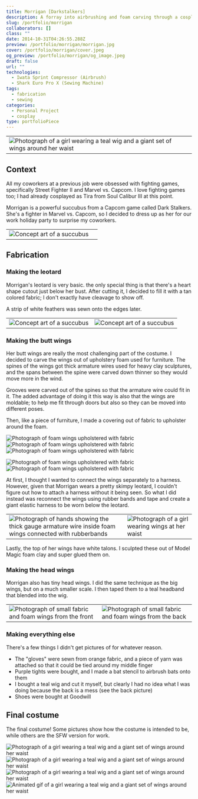 ```yaml
---
title: Morrigan [Darkstalkers]
description: A forray into airbrushing and foam carving through a cosplay of the popular and sexy Darkstalkers character.
slug: /portfolio/morrigan
collaborators: []
class: ""
date: 2014-10-31T04:26:55.288Z
preview: /portfolio/morrigan/morrigan.jpg
cover: /portfolio/morrigan/cover.jpeg
og_preview: /portfolio/morrigan/og_image.jpeg
draft: false
url: ""
technologies:
  - Iwata Sprint Compressor (Airbrush)
  - Shark Euro Pro X (Sewing Machine)
tags:
  - fabrication
  - sewing
categories:
  - Personal Project
  - cosplay
type: portfolioPiece
---
```


| |
| -- |
| ![Photograph of a girl wearing a teal wig and a giant set of wings around her waist](/portfolio/morrigan/morrigan.jpg) |

## Context
All my coworkers at a previous job were obsessed with fighting games, specifically Street Fighter II and Marvel vs. Capcom. I love fighting games too; I had already cosplayed as Tira from Soul Calibur III at this point.

Morrigan is a powerful succubus from a Capcom game called Dark Stalkers. She's a fighter in Marvel vs. Capcom, so I decided to dress up as her for our work holiday party to surprise my coworkers.

| | |
| -- | --- |
| ![Concept art of a succubus](/portfolio/morrigan/conceptart.jpeg) | |

## Fabrication

### Making the leotard
Morrigan's leotard is very basic. the only special thing is that there's a heart shape cutout just below her bust. After cutting it, I decided to fill it with a tan colored fabric; I don't exactly have cleavage to show off.

A strip of white feathers was sewn onto the edges later.

| | |
| --  | -- |
| ![Concept art of a succubus](/portfolio/morrigan/leotard1.jpeg) | ![Concept art of a succubus](/portfolio/morrigan/leotard2.jpeg) |

### Making the butt wings
Her butt wings are really the most challenging part of the costume. I decided to carve the wings out of upholstery foam used for furniture. The spines of the wings got thick armature wires used for heavy clay sculptures, and the spans between the spine were carved down thinner so they would move more in the wind.

Grooves were carved out of the spines so that the armature wire could fit in it. The added advantage of doing it this way is also that the wings are moldable; to help me fit through doors but also so they can be moved into different poses.

Then, like a piece of furniture, I made a covering out of fabric to upholster around the foam.

![Photograph of foam wings upholstered with fabric](/portfolio/morrigan/wings1.jpeg)
![Photograph of foam wings upholstered with fabric](/portfolio/morrigan/wings2.jpeg)
![Photograph of foam wings upholstered with fabric](/portfolio/morrigan/wings3.jpeg)

![Photograph of foam wings upholstered with fabric](/portfolio/morrigan/wings4.jpeg)
![Photograph of foam wings upholstered with fabric](/portfolio/morrigan/wings5.jpeg)

At first, I thought I wanted to connect the wings separately to a harness. However, given that Morrigan wears a pretty skimpy leotard, I couldn't figure out how to attach a harness without it being seen. So what I did instead was reconnect the wings using rubber bands and tape and create a giant elastic harness to be worn below the leotard.

| | |
| --  | -- |
| ![Photograph of hands showing the thick gauge armature wire inside foam wings connected with rubberbands](/portfolio/morrigan/wingharness1.jpeg) | ![Photograph of a girl wearing wings at her waist](/portfolio/morrigan/wingharness2.jpeg) |

Lastly, the top of her wings have white talons. I sculpted these out of Model Magic foam clay and super glued them on.

### Making the head wings
Morrigan also has tiny head wings. I did the same technique as the big wings, but on a much smaller scale. I then taped them to a teal headband that blended into the wig.

| | |
| --  | -- |
| ![Photograph of small fabric and foam wings from the front](/portfolio/morrigan/headwings1.jpeg) | ![Photograph of small fabric and foam wings from the back](/portfolio/morrigan/headwings2.jpeg) |

### Making everything else
There's a few things I didn't get pictures of for whatever reason.

- The "gloves" were sewn from orange fabric, and a piece of yarn was attached so that it could be tied around my middle finger
- Purple tights were bought, and I made a bat stencil to airbrush bats onto them
- I bought a teal wig and cut it myself, but clearly I had no idea what I was doing because the back is a mess (see the back picture)
- Shoes were bought at Goodwill

## Final costume

The final costume! Some pictures show how the costume is intended to be, while others are the SFW version for work.

![Photograph of a girl wearing a teal wig and a giant set of wings around her waist](/portfolio/morrigan/final4.jpeg)
![Photograph of a girl wearing a teal wig and a giant set of wings around her waist](/portfolio/morrigan/final1.jpeg)
![Photograph of a girl wearing a teal wig and a giant set of wings around her waist](/portfolio/morrigan/final2.jpeg)
![Animated gif of a girl wearing a teal wig and a giant set of wings around her waist](/portfolio/morrigan/final3.gif)
